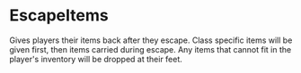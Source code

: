 # EscapeItems

Gives players their items back after they escape. Class specific items will be given first, then items carried during escape. Any items that cannot fit in the player's inventory will be dropped at their feet.
